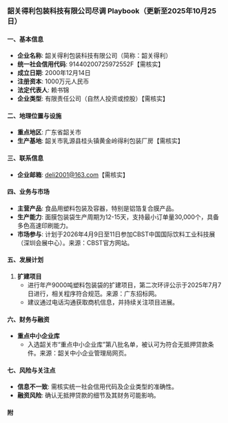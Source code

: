 ### 韶关得利包装科技有限公司尽调 Playbook（更新至2025年10月25日）

#### 一、基本信息
- **企业名称**: 韶关得利包装科技有限公司（简称：韶关得利）
- **统一社会信用代码**: 91440200725972552F【需核实】
- **成立日期**: 2000年12月14日
- **注册资本**: 1000万元人民币
- **法定代表人**: 赖书锦
- **企业类型**: 有限责任公司（自然人投资或控股）【需核实】

#### 二、地理位置与设施
- **重点地区**: 广东省韶关市
- **生产基地**: 韶关市乳源县桂头镇黄金岭得利包装厂房【需核实】

#### 三、联系信息
- **企业邮箱**: deli2001@163.com【需核实】

#### 四、业务与市场
- **主营产品**: 食品用塑料包装及容器，特别是铝箔复合膜产品。
- **生产能力**: 面膜包装袋生产周期为12-15天，支持最小订单量30,000个，具备多色高速印刷能力。
- **市场参与**: 计划于2026年4月9日至11日参加CBST中国国际饮料工业科技展（深圳会展中心）。来源：CBST官方网站。

#### 五、发展计划
1. **扩建项目**
   - 进行年产9000吨塑料包装袋的扩建项目，第二次环评公示于2025年7月7日进行，相关程序符合规范。来源：广东招标网。
   - 建议通过电话沟通获取商机信息，并持续关注项目进展。

#### 六、财务与融资
- **重点中小企业库**
  - 入选韶关市“重点中小企业库”第八批名单，被认可为符合无抵押贷款条件。来源：韶关中小企业管理局网页。

#### 七、风险与关注点
- **信息不一致**: 需核实统一社会信用代码及企业类型的准确性。
- **融资风险**: 确认无抵押贷款的细节及其财务可能影响。

#### 附